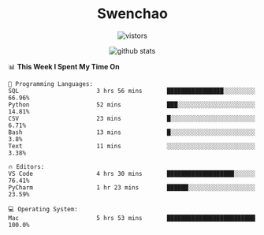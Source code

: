 <h1 align="center">Swenchao</h3>

<p align="center">
  <img src="https://visitor-badge.glitch.me/badge?page_id=Swenchao" alt="vistors" />
</p>

<p align="center">
  <img src="https://github-readme-stats.vercel.app/api?username=Swenchao&count_private=true&show_icons=true&theme=vue-dark&hide_title=true" alt="github stats" />
</p>

<!--START_SECTION:waka-->
📊 **This Week I Spent My Time On** 

```text
💬 Programming Languages: 
SQL                      3 hrs 56 mins       ████████████████░░░░░░░░░   66.96% 
Python                   52 mins             ███░░░░░░░░░░░░░░░░░░░░░░   14.81% 
CSV                      23 mins             █░░░░░░░░░░░░░░░░░░░░░░░░   6.71% 
Bash                     13 mins             █░░░░░░░░░░░░░░░░░░░░░░░░   3.8% 
Text                     11 mins             ░░░░░░░░░░░░░░░░░░░░░░░░░   3.38%

🔥 Editors: 
VS Code                  4 hrs 30 mins       ███████████████████░░░░░░   76.41% 
PyCharm                  1 hr 23 mins        ██████░░░░░░░░░░░░░░░░░░░   23.59%

💻 Operating System: 
Mac                      5 hrs 53 mins       █████████████████████████   100.0%

```


<!--END_SECTION:waka-->
